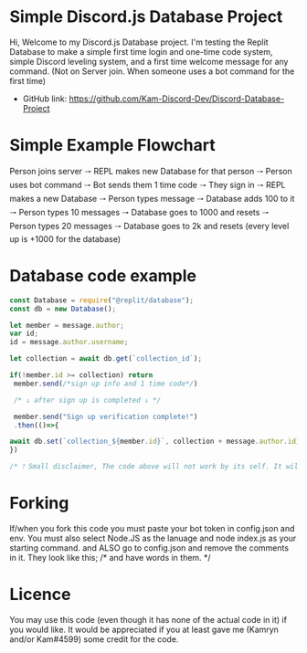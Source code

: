 # Simple Discord.js Database Project

Hi, Welcome to my Discord.js Database project. I'm testing the Replit Database to make a simple first time login and one-time code system, simple Discord leveling system, and a first time welcome message for any command. (Not on Server join. When someone uses a bot command for the first time)

- GitHub link: https://github.com/Kam-Discord-Dev/Discord-Database-Project

# Simple Example Flowchart 

Person joins server 🠒 REPL makes new Database for that person 🠒 Person uses bot command 🠒 Bot sends them 1 time code 🠒 They sign in 🠒 REPL makes a new Database 🠒 Person types message 🠒 Database adds 100 to it 🠒 Person types 10 messages 🠒 Database goes to 1000 and resets 🠒 Person types 20 messages 🠒 Database goes to 2k and resets (every level up is +1000 for the database)

# Database code example

```node.js
const Database = require("@replit/database");
const db = new Database();

let member = message.author;
var id;
id = message.author.username;

let collection = await db.get(`collection_id`);

if(!member.id >= collection) return 
 member.send(/*sign up info and 1 time code*/)

 /* ↓ after sign up is completed ↓ */

 member.send("Sign up verification complete!")
 .then(()=>{

await db.set(`collection_${member.id}`, collection + message.author.id)
})

/* 🠑 Small disclaimer, The code above will not work by its self. It will need many updates to work with all the other commands. 🠑 */
```

# Forking

If/when you fork this code you must paste your bot token in config.json and env. You must also select Node.JS as the lanuage and node index.js as your starting command. and ALSO go to config.json and remove the comments in it. They look like this; /* and have words in them. */

# Licence

You may use this code (even though it has none of the actual code in it) if you would like. It would be appreciated if you at least gave me (Kamryn and/or Kam#4599) some credit for the code.
